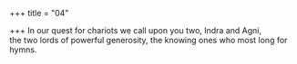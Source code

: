 +++
title = "04"

+++
In our quest for chariots we call upon you two, Indra and Agni,  
the two lords of powerful generosity, the knowing ones who most long  for hymns.  